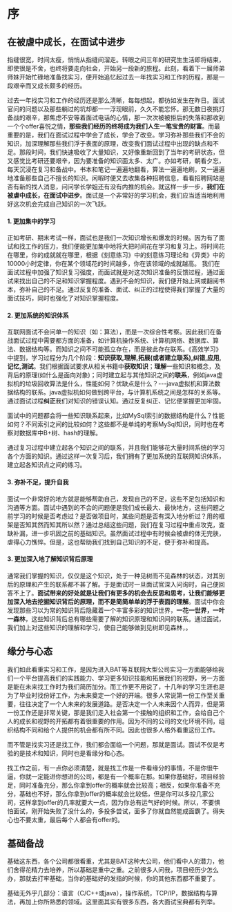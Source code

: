 # 序

## 在被虐中成长，在面试中进步
指缝很宽，时间太瘦，悄悄从指缝间溜走。转眼之间三年的研究生生活即将结束，即使很是不舍，也终将要走向社会，开始另一段新的旅程。此刻，看着下一届师弟师妹开始忙碌地准备找实习，便开始追忆起过去一年找实习和工作的历程，那是一段艰辛而又成长颇多的经历。

过去一年找实习和工作的经历还是那么清晰，每每想起，都彷如发生在昨日。面试官问的问题以及那些躺过的坑却都一一浮现眼前，久久不能忘怀。那无数日夜挑灯备战的艰辛，那焦虑不安等着面试电话的心情，那一次次被被拒后的失落和那收到一个个offer喜悦之情，**那些我们经历的终将成为我们人生一笔宝贵的财富**。而最重要的是，我们在面试过程中学会了成长，学会了改变。学习弥补那些我们不会的知识，加深理解那些我们浮于表面的原理，改变我们面试过程中出现的缺点和不足。那段时间，我们快速吸收了大量知识，又好像重新回到了当年的考研状态，但又感觉比考研还要艰辛，因为要准备的知识面太多、太广。亦如考研，朝看夕忘，每天沉浸在复习和备战中。书本和笔记一遍遍地翻看，算法一遍遍地刷，又一遍遍地准备那些自己不擅长的知识。闲暇时便又去收集各种招聘信息，看看招聘网站是否有新的找人消息，问问学长学姐还有没有内推的机会。就这样一步一步，**我们在被虐中成长，在面试中进步**。面试是一个非常好的学习机会，我们应当适当地利用好这次机会完成自己知识的一次飞跃。

#### 1. 更加集中的学习
正如考研、期末考试一样，面试也是我们一次知识增长和爆发的时候。因为有了面试和找工作的压力，我们便能更加集中地将大把时间花在学习和复习上。将时间花在哪里，你的成就就在哪里，根据《刻意练习》中的刻意练习理论和《异类》中的10000小时定律，你在某个领域花的时间越多，你在该领域的成就越高。
我们在面试过程中加强了知识复习强度，而面试就是对这次知识准备的反馈过程，通过面试来找出自己的不足和知识掌握程度。遇到不会的知识，我们便开始上网或翻阅书本，弥补自己的不足。通过反复的准备、面试、纠正的过程使得我们掌握了大量的面试技巧，同时也强化了对知识掌握程度。

#### 2. 更加系统的知识体系
互联网面试不会问单一的知识（如：算法），而是一次综合性考察。因此我们在备战面试过程中需要都方面的准备，如计算机操作系统、计算机网络、数据库、算法、数据结构等。而知识之间不可能孤立存在，而是彼此存在联系。《高效学习》中提到，学习过程分为几个阶段：**知识获取,理解,拓展(或者建立联系),纠错,应用,记忆,测试**。我们根据面试要求从相关书籍中**获取知识**；**理解**一些知识和概念，及背后的原理(如什么是面向对象)；同时建立起与其他知识之间的**联系**，例如java虚拟机的垃圾回收算法是什么，性能如何？优缺点是什么？---java虚拟机和算法数据结构的联系。java虚拟机如何做到跨平台，与计算机系统之间是怎样的关系等。通过面试过程**纠正**我们对知识的错误认知。通过反复纠正、记忆便掌握更加牢固。

面试中的问题都会将一些知识联系起来，比如MySql索引的数据结构是什么？性能如何？不同索引之间的比较如何？这些都不是单纯的考察MySql知识，同时也在考察对数据库中B+树、hash的理解。

通过复习过程中建立起各个知识之间的联系，并且我们能够花大量时间系统的学习各个方面的知识。通过这样一次复习后，我们拥有了更加系统的互联网知识体系，建立起各知识点之间的练习。


#### 3. 弥补不足，提升自我
面试一个非常好的地方就是能够帮助自己，发现自己的不足，这些不足包括知识和沟通等方面。面试中遇到的不会的问题便是我们成长最大、最快地方，这些问题之前学习的时候是否考虑过？是否做项目时，某些问题是否有深入地分析过？用的框架是否知其然而知其所以然？通过总结这些问题，我们在复习过程中重点攻克，查缺补漏，进一步巩固之前的基础知识。虽然面试过程中有时候会被虐的体无完肤，虐得心力憔悴。但是，这也帮助我们找到自己知识的不足，便于弥补和提高。

#### 3. 更加深入地了解知识背后原理
通常我们掌握的知识，仅仅是这个知识，处于一种见树而不见森林的状态，对其别后的原理和产生的联系都不甚了解。于是面试时一旦面试官深入问询时，自己便回答不上了。**面试带来的好处就是让我们有更多的机会去反思和思考，让我们能够更加深入地去挖掘知识背后的原理，而不是简简单单的浮于表面的理解**。面试中你会发现那些习以为常的知识背后隐藏着一个丰富多彩的知识世界，**一花一世界，一叶一森林**，这些知识背后总有哪些需要了解的知识原理和知识间的联系。通过面试，我们加上对这些知识的理解和学习，使自己能够做到见树即见森林，。


## 缘分与心态
我们如此看重实习和工作，是因为进入BAT等互联网大型公司实习一方面能够给我们一个平台提高我们的实践能力、学习更多知识技能和拓展我们的视野，另一方面是能在未来找工作时为我们简历加分。而工作更不用说了，十几年的学习生涯也是为了毕业时找份好工作，为未来奠定一个好的开端。很多人常说第一份工作至关重要，往往决定了一个人未来的发展道路。是否决定一个人未来因个人而异，但是第一份工作还是非常关键，那是我们走入社会第一个接触的组织和工作，会给自己个人的成长和视野的开拓都有着很重要的作用。因为不同的公司的文化环境不同，组织结构不同和给个人提供的机会都有所不同。因此也很多人格外看重这份工作。


而不管是找实习还是找工作，我们都会面临一个问题，那就是面试。面试不仅是考验的是技术和知识，同时也是看缘分和心态。

找工作之前，有一点你必须清楚，就是找工作是一件看缘分的事情，不是你很牛逼，你就一定能进你想进的公司，都是有一个概率在那。如果你基础好，项目经验足，同时准备充分，那么你拿到offer的概率就会比较高；相反，如果你准备不充分，基础也不好，那么你拿到offer的概率就会比较低，但是你可以多投几家公司，这样拿到offer的几率就要大一点，因为你总有运气好的时候。所以，不要惧怕面试，刚开始失败了没什么的，多投多尝试，面多了你就自然能成面霸了。得失心也不要太重，最后每个人都会有offer的。



## 基础备战

基础这东西，各个公司都很看重，尤其是BAT这种大公司，他们看中人的潜力，他们舍得花精力去培养，所以基础是重中之重。之前很多人问我，项目经历少怎么办，那就去打牢基础，当你的基础好的发指的时候，你的其他东西都不重要了。
  
基础无外乎几部分：语言（C/C++或java），操作系统，TCP/IP，数据结构与算法，再加上你所熟悉的领域。这里面其实有很多东西，各大面试宝典都有列举。
  


[](https://www.nowcoder.com/discuss/3043?type=2&order=4&pos=65&page=7)

